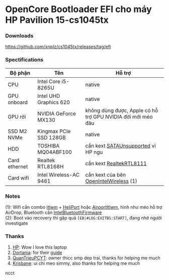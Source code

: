 # OpenCore Bootloader EFI cho máy HP Pavilion 15-cs1045tx

### Downloads
https://github.com/xnplz/cs1045tx/releases/tag/efi

### Spectifications
| Bộ phận | Tên | Hỗ trợ |
| ------- | --- | ------ |
| CPU | Intel Core i5-8265U | native |
| GPU onboard | Intel UHD Graphics 620 | native |
| GPU rời | NVIDIA GeForce MX130 | không dùng được, Apple có hỗ trợ GPU NVIDIA đời mới méo đâu |
| SSD M2 NVMe | Kingmax PCIe SSD 128GB | native |
| HDD | TOSHIBA MQ04ABF100 | cần kext [SATAUnsupported](https://github.com/khronokernel/Legacy-Kexts/blob/master/Injectors/Zip/SATA-unsupported.kext.zip) vì HP ngu |
| Card ethernet | Realtek RTL8168H | cần kext [RealtekRTL8111](https://github.com/Mieze/RTL8111_driver_for_OS_X/) |
| Card wifi | Intel Wireless-AC 9461 | cần kext của bên [OpenIntelWireless](https://github.com/OpenIntelWireless) (1) |

### Notes
(1): Wifi cần combo [itlwm](https://github.com/OpenIntelWireless/itlwm) + [HeliPort](https://github.com/OpenIntelWireless/HeliPort) hoặc [AirportItlwm](https://github.com/OpenIntelWireless/itlwm), hình như méo hỗ trợ AirDrop, Bluetooth cần [IntelBluetoothFirmware](https://github.com/OpenIntelWireless/IntelBluetoothFirmware)  
(2): Boot vào recovery thì gặp quả `[EB|#LOG:EXITBS:START]`, đang nhờ người investigate

### Thanks
1. [HP](https://www.hp.com/vn-vi/home.html): Wow I love this laptop
2. [Dortania](https://github.com/dortania): for their [guide](https://dortania.github.io/OpenCore-Install-Guide)
3. [QuanTrieuPCYT](https://github.com/quantrieupcyt): owner thicc smp dep trai, thanks for helping me much
4. [Krisbane](https://github.com/krisbane): ui chi meo simmy, also thanks for helping me much

ncct
